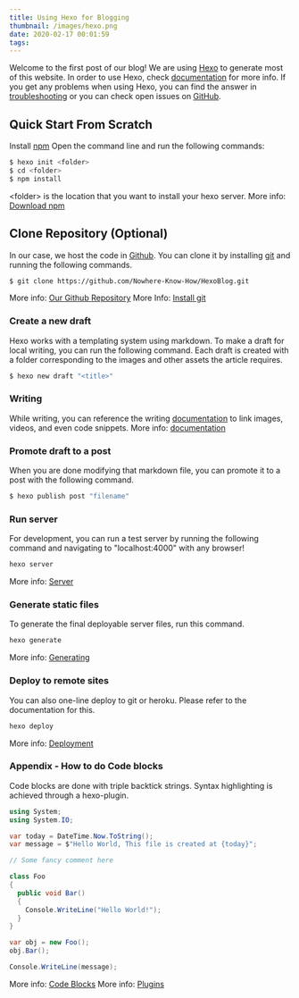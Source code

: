 ```yaml
---
title: Using Hexo for Blogging
thumbnail: /images/hexo.png
date: 2020-02-17 00:01:59
tags:
---
```


Welcome to the first post of our blog! We are using [Hexo](https://hexo.io/) to generate most of this website. In order to use Hexo, check [documentation](https://hexo.io/docs/) for more info. If you get any problems when using Hexo, you can find the answer in [troubleshooting](https://hexo.io/docs/troubleshooting.html) or you can check open issues on [GitHub](https://github.com/hexojs/hexo/issues).

## Quick Start From Scratch
Install [npm](https://www.npmjs.com/)
Open the command line and run the following commands:
``` bash
$ hexo init <folder>
$ cd <folder>
$ npm install
```
\<folder\> is the location that you want to install your hexo server.
More info: [Download npm](https://www.npmjs.com/)

## Clone Repository (Optional)
In our case, we host the code in [Github](https://github.com/Nowhere-Know-How/HexoBlog). You can clone it by installing [git](https://git-scm.com/) and running the following commands.

``` bash
$ git clone https://github.com/Nowhere-Know-How/HexoBlog.git
```
More info: [Our Github Repository](https://github.com/Nowhere-Know-How/HexoBlog)
More Info: [Install git](https://git-scm.com/)

### Create a new draft
Hexo works with a templating system using markdown. To make a draft for local writing, you can run the following command. Each draft is created with a folder corresponding to the images and other assets the article requires. 
``` bash
$ hexo new draft "<title>"
```

### Writing
While writing, you can reference the writing [documentation](https://hexo.io/docs/writing.html) to link images, videos, and even code snippets.
More info: [documentation](https://hexo.io/docs/writing.html)

### Promote draft to a post 
When you are done modifying that markdown file, you can promote it to a post with the following command.
``` bash
$ hexo publish post "filename"
```

### Run server
For development, you can run a test server by running the following command and navigating to "localhost:4000" with any browser!
``` bash
hexo server
```

More info: [Server](https://hexo.io/docs/server.html)
 
### Generate static files
To generate the final deployable server files, run this command.
``` bash
hexo generate
```
More info: [Generating](https://hexo.io/docs/generating.html)

### Deploy to remote sites
You can also one-line deploy to git or heroku. Please refer to the documentation for this.
``` bash
hexo deploy
```
More info: [Deployment](https://hexo.io/docs/one-command-deployment.html)


### Appendix - How to do Code blocks
Code blocks are done with triple backtick strings. Syntax highlighting is achieved through a hexo-plugin.
``` csharp
using System;
using System.IO;

var today = DateTime.Now.ToString();
var message = $"Hello World, This file is created at {today}";

// Some fancy comment here

class Foo
{
  public void Bar()
  {
    Console.WriteLine("Hello World!");
  }
}

var obj = new Foo();
obj.Bar();

Console.WriteLine(message);
```
More info: [Code Blocks](https://hexo.io/docs/writing)
More info: [Plugins](https://hexo.io/docs/plugins)
